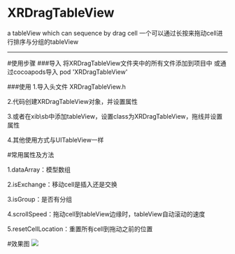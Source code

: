 # XRDragTableView
a tableView which can sequence by drag cell
一个可以通过长按来拖动cell进行排序与分组的tableView
______


#使用步骤
###导入
将XRDragTableView文件夹中的所有文件添加到项目中
或通过cocoapods导入 pod 'XRDragTableView'

###使用
1.导入头文件 XRDragTableView.h

2.代码创建XRDragTableView对象，并设置属性

3.或者在xib\sb中添加tableView，设置class为XRDragTableView，拖线并设置属性

4.其他使用方式与UITableView一样


#常用属性及方法

1.dataArray：模型数组

2.isExchange：移动cell是插入还是交换

3.isGroup：是否有分组

4.scrollSpeed：拖动cell到tableView边缘时，tableView自动滚动的速度

5.resetCellLocation：重置所有cell到拖动之前的位置



#效果图
![](http://ww4.sinaimg.cn/large/b68232a1gw1f2somt91cog20a90ij4dy.gif)

    